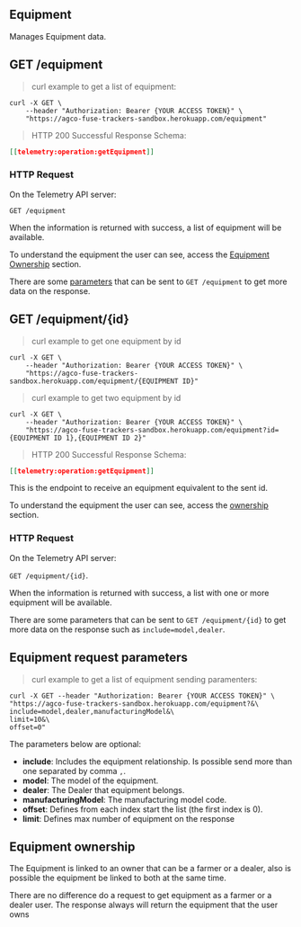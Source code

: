 ## Equipment

Manages Equipment data.

## GET /equipment

> curl example to get a list of equipment:

```shell
curl -X GET \
    --header "Authorization: Bearer {YOUR ACCESS TOKEN}" \
    "https://agco-fuse-trackers-sandbox.herokuapp.com/equipment"
```

> HTTP 200 Successful Response Schema:

```json
[[telemetry:operation:getEquipment]]
```

### HTTP Request

On the Telemetry API server:

`GET /equipment`

When the information is returned with success, a list of equipment will be available.

To understand the equipment the user can see, access the [Equipment Ownership](#equipment-ownership) section.

There are some [parameters](#equipment-request-parameters) that can be sent to `GET /equipment` to get more data on the response.

## GET /equipment/{id}

> curl example to get one equipment by id

```shell
curl -X GET \
    --header "Authorization: Bearer {YOUR ACCESS TOKEN}" \
    "https://agco-fuse-trackers-sandbox.herokuapp.com/equipment/{EQUIPMENT ID}"
```

> curl example to get two equipment by id

```shell
curl -X GET \
    --header "Authorization: Bearer {YOUR ACCESS TOKEN}" \
    "https://agco-fuse-trackers-sandbox.herokuapp.com/equipment?id={EQUIPMENT ID 1},{EQUIPMENT ID 2}"
```

> HTTP 200 Successful Response Schema:

```json
[[telemetry:operation:getEquipment]]
```

This is the endpoint to receive an equipment equivalent to the sent id.

To understand the equipment the user can see, access the [ownership](#equipment-ownership) section.

### HTTP Request

On the Telemetry API server:

`GET /equipment/{id}`.

When the information is returned with success, a list with one or more equipment will be available.

There are some parameters that can be sent to `GET /equipment/{id}` to get more data on the response such as `include=model,dealer`.

## Equipment request parameters

> curl example to get a list of equipment sending paramenters:

```shell
curl -X GET --header "Authorization: Bearer {YOUR ACCESS TOKEN}" \
"https://agco-fuse-trackers-sandbox.herokuapp.com/equipment?&\
include=model,dealer,manufacturingModel&\
limit=10&\
offset=0"
```

The parameters below are optional:

- **include**: Includes the equipment relationship. Is possible send more than one separated by comma `,`.
 - **model**: The model of the equipment.
 - **dealer**: The Dealer that equipment belongs.
 - **manufacturingModel**: The manufacturing model code.
- **offset**: Defines from each index start the list (the first index is 0).
- **limit**: Defines max number of equipment on the response


## Equipment ownership

The Equipment is linked to an owner that can be a farmer or a dealer, also is possible the equipment be linked to both at the same time.

There are no difference do a request to get equipment as a farmer or a dealer user.
The response always will return the equipment that the user owns
